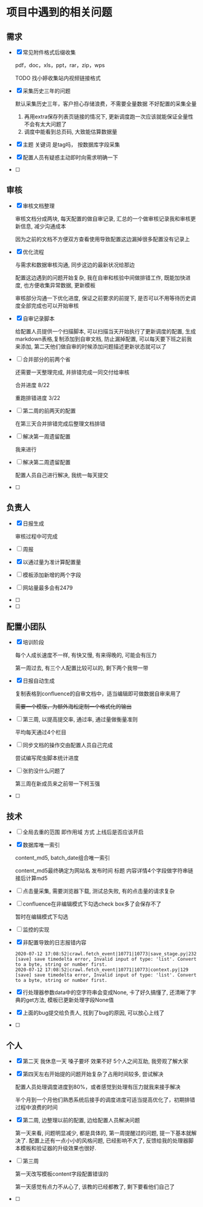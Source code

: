 # 项目中遇到的相关问题



## 需求

-   [x] 常见附件格式后缀收集 

    pdf，doc，xls，ppt，rar，zip，wps

    TODO 找小婷收集站内视频链接格式

-   [x] 采集历史三年的问题

    默认采集历史三年，客户担心存储浪费，不需要全量数据 不好配置的采集全量

    1.  再用extra保存列表页链接的情况下, 更新调度跑一次应该就能保证全量性不会有太大问题了
    2.  调度中能看到总页码, 大致能估算数据量

-   [x] 主题 关键词 是tag吗， 按数据库字段采集

-   [x] 配置人员有疑惑主动即时向需求明确一下

-   [ ] 

    

## 审核

-   [x] 审核文档整理

    审核文档分成两块, 每天配置的做自审记录, 汇总的一个做审核记录我和审核更新信息, 减少沟通成本

    因为之前的文档不方便双方查看使用导致配置这边漏掉很多配置没有记录上

-   [x] 优化流程

    与需求和数据审核沟通, 同步这边的最新状况给那边

    配置这边遇到的问题开始复杂, 我在自审和核验中间做排错工作, 既能加快进度, 也方便收集异常数据, 更新模板

    审核部分沟通一下优化进度, 保证之前要求的前提下, 是否可以不用等待历史调度全部完成也可以开始审核

-   [x] 自审记录脚本

    给配置人员提供一个扫描脚本, 可以扫描当天开始执行了更新调度的配置, 生成markdown表格,复制添加到自审文档, 防止漏掉配置, 可以每天要下班之前我来添加, 第二天他们做自审的时候添加问题描述更新状态就可以了
    
-   [ ] 合并部分的前两个省

    还需要一天整理完成, 并排错完成一同交付给审核

    合并进度 8/22

    重跑排错进度 3/22

-   [ ] 第二周的前两天的配置

    在第三天合并排错完成后整理文档排错
    
-   [ ] 解决第一周遗留配置

    我来进行

-   [ ] 解决第二周遗留配置

    配置人员自己进行解决, 我统一每天提交

-   [ ] 

    

## 负责人

-   [x] 日报生成

    审核过程中可完成

-   [ ] 周报

-   [x] 以通过量为准计算配置量

-   [ ] 模板添加新增的两个字段

-   [ ] 网站量最多会有2479

-   [ ] 

-   [ ] 

## 配置小团队

-   [x] 培训阶段

    每个人成长速度不一样, 有快又慢, 有来得晚的, 可能会有压力

    第一周过去, 有三个人配置比较可以的, 剩下两个我带一带

-   [x] 日报自动生成

    复制表格到confluence的自审文档中，适当编辑即可做数据自审来用了

    ~~需要一个模版，为额外海松定制一个格式化的输出~~

-   [ ] 第三周, 以提高提交率, 通过率, 通过量做衡量准则

    平均每天通过4个栏目

-   [ ] 同步文档的操作交由配置人员自己完成

    尝试编写爬虫脚本统计进度
    
-   [ ] 张豹没什么问题了

    第三周在新成员来之前带一下柯玉强

-   [ ] 



## 技术

-   [ ] 全局去重的范围 即作用域 方式 上线后是否应该开启

-   [x] 数据库唯一索引

    content_md5, batch_date组合唯一索引

    content_md5最终确定为网站名 发布时间 标题 内容详情4个字段做字符串链接后计算md5

-   [ ] 点击量采集, 需要浏览器下载, 测试总失败, 有的点击量的请求复杂

-   [ ] confluence在非编辑模式下勾选check box多了会保存不了

    暂时在编辑模式下勾选

-   [ ] 监控的实现

-   [x] 非配置导致的日志报错内容

    ```
    2020-07-12 17:08:52|crawl.fetch_event|10771|10773|save_stage.py|232 [save] save timedelta error, Invalid input of type: 'list'. Convert to a byte, string or number first.
    2020-07-12 17:08:52|crawl.fetch_event|10771|10773|context.py|129 [save] save timedelta error, Invalid input of type: 'list'. Convert to a byte, string or number first.
    ```
    
-   [x] 行处理器参数data中的空字符串会变成None, 卡了好久搞懂了, 还清晰了字典的get方法, 模板已更新处理字段None值

-   [x] 上面的bug提交给负责人, 找到了bug的原因, 可以放心上线了

-   [ ] 

## 个人

-   [x] 第二天 我休息一天 嗓子要坏 效果不好
    5个人之间互助, 我旁观了解大家
    
-   [x] 第四天左右开始提的问题开始复杂了占用时间较多, 尝试解决

    配置人员处理调度进度到80%，或者感觉到处理有压力就我来接手解决

    半个月到一个月他们熟悉系统后接手的调度进度可适当提高优化了，初期排错过程中浪费的时间

-   [x] 第二周, 边整理以前的配置, 边给配置人员解决问题

    第一天来看, 问题明显减少, 都是具体的, 第一周提醒过的问题, 提一下基本就解决了. 配置上还有一点小小的风格问题, 已经影响不大了, 反馈给我的处理器脚本模板和验证器的升级效果也很好.

-   [ ] 第三周

    第一天改写模板content字段配置错误的
    
    第一天感觉有点力不从心了, 该教的已经都教了, 剩下要看他们自己了
    
-   [ ] 

